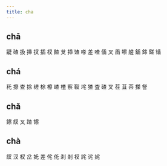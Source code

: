 ```yaml
---
title: cha
---
```


## chā
疀
碴
扱
挿
扠
插
杈
餷
芆
揷
馇
嗏
差
喳
偛
叉
臿
嚓
艖
鍤
銟
鎈
锸
## chá
秅
摖
查
捈
槎
梌
檫
嵖
楂
察
靫
垞
猹
査
碴
叉
茬
苴
茶
搽
詧
## chǎ
鑔
紁
叉
蹅
镲
## chà
紁
汊
杈
岔
奼
差
侘
仛
刹
剎
衩
詫
诧
姹
